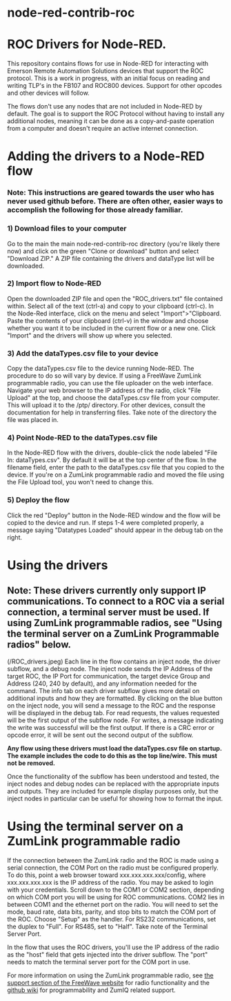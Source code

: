 # node-red-contrib-roc
# ROC Drivers for Node-RED.

This repository contains flows for use in Node-RED for interacting with Emerson Remote Automation Solutions devices that support the ROC protocol. This is a work in progress, with an initial focus on reading and writing TLP's in the FB107 and ROC800 devices. Support for other opcodes and other devices will follow.

The flows don't use any nodes that are not included in Node-RED by default. The goal is to support the ROC Protocol without having to install any additional nodes, meaning it can be done as a copy-and-paste operation from a computer and doesn't require an active internet connection.

# Adding the drivers to a Node-RED flow
### Note: This instructions are geared towards the user who has never used github before. There are often other, easier ways to accomplish the following for those already familiar.
### 1) Download files to your computer
Go to the main the main node-red-contrib-roc directory (you're likely there now) and click on the green "Clone or download" button and select "Download ZIP." A ZIP file containing the drivers and dataType list will be downloaded. 

### 2) Import flow to Node-RED
Open the downloaded ZIP file and open the "ROC_drivers.txt" file contained within. Select all of the text (ctrl-a) and copy to your clipboard (ctrl-c). In the Node-Red interface, click on the menu and select "Import">"Clipboard. Paste the contents of your clipboard (ctrl-v) in the window and choose whether you want it to be included in the current flow or a new one. Click "Import" and the drivers will show up where you selected.

### 3) Add the dataTypes.csv file to your device
Copy the dataTypes.csv file to the device running Node-RED. The procedure to do so will vary by device. If using a FreeWave ZumLink programmable radio, you can use the file uploader on the web interface. Navigate your web browser to the IP address of the radio, click "File Upload" at the top, and choose the dataTypes.csv file from your computer. This will upload it to the /ptp/ directory. For other devices, consult the documentation for help in transferring files. Take note of the directory the file was placed in.

### 4) Point Node-RED to the dataTypes.csv file
In the Node-RED flow with the drivers, double-click the node labeled "File In: dataTypes.csv". By default it will be at the top center of the flow. In the filename field, enter the path to the dataTypes.csv file that you copied to the device. If you're on a ZumLink programmable radio and moved the file using the File Upload tool, you won't need to change this.

### 5) Deploy the flow
Click the red "Deploy" button in the Node-RED window and the flow will be copied to the device and run. If steps 1-4 were completed properly, a message saying "Datatypes Loaded" should appear in the debug tab on the right.

# Using the drivers
## Note: These drivers currently only support IP communications. To connect to a ROC via a serial connection, a terminal server must be used. If using ZumLink programmable radios, see "Using the terminal server on a ZumLink Programmable radios" below.
(/ROC_drivers.jpeg)
Each line in the flow contains an inject node, the driver subflow, and a debug node. The inject node sends the IP Address of the target ROC, the IP Port for communication, the target device Group and Address (240, 240 by default), and any information needed for the command. The info tab on each driver subflow gives more detail on additional inputs and how they are formatted. By clicking on the blue button on the inject node, you will send a message to the ROC and the response will be displayed in the debug tab. For read requests, the values requested will be the first output of the subflow node. For writes, a message indicating the write was successful will be the first output. If there is a CRC error or opcode error, it will be sent out the second output of the subflow.

**Any flow using these drivers must load the dataTypes.csv file on startup. The example includes the code to do this as the top line/wire. This must not be removed.**

Once the functionality of the subflow has been understood and tested, the inject nodes and debug nodes can be replaced with the appropriate inputs and outputs. They are included for example display purposes only, but the inject nodes in particular can be useful for showing how to format the input.

# Using the terminal server on a ZumLink programmable radio
If the connection between the ZumLink radio and the ROC is made using a serial connection, the COM Port on the radio must be configured properly. To do this, point a web browser toward xxx.xxx.xxx.xxx/config, where xxx.xxx.xxx.xxx is the IP address of the radio. You may be asked to login with your credentials. Scroll down to the COM1 or COM2 section, depending on which COM port you will be using for ROC communications. COM2 lies in between COM1 and the ethernet port on the radio. You will need to set the mode, baud rate, data bits, parity, and stop bits to match the COM port of the ROC. Choose "Setup" as the handler. For RS232 communications, set the duplex to "Full". For RS485, set to "Half". Take note of the Terminal Server Port.

In the flow that uses the ROC drivers, you'll use the IP address of the radio as the "host" field that gets injected into the driver subflow. The "port" needs to match the terminal server port for the COM port in use.

For more information on using the ZumLink programmable radio, see [the support section of the FreeWave website](www.freewave.com/support) for radio functionality and the [github wiki](https://github.com/FreeWaveTechnologies/ZumIQ/wiki) for programmability and ZumIQ related support.
